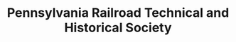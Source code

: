 ---
layout: repo
title: "Pennsylvania Railroad Technical and Historical Society"
id: 15488
permalink: repos/15488/
---